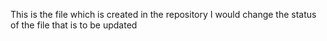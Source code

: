 This is the file which is created in the repository
I would change the status of the file that is to be updated
 


